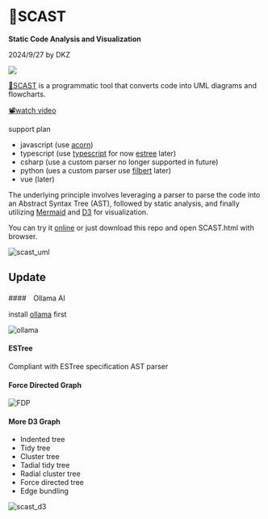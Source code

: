 # 🔱SCAST

**Static Code Analysis and Visualization**

2024/9/27 by DKZ

![](https://davidkingzyb.github.io/blogmd/blogImg/scastbanner.png)

[🔱SCAST](https://davidkingzyb.github.io/scast/SCAST.html) is a programmatic tool that converts code into UML diagrams and flowcharts.

[📽️watch video](https://youtu.be/KYbGcD38gqM)

support plan
- javascript (use [acorn](https://github.com/acornjs/acorn))
- typescript (use [typescript](https://www.typescriptlang.org/) for now [estree](https://typescript-eslint.io/) later)
- csharp (use a custom parser no longer supported in future)
- python (ues a custom parser use [filbert](https://github.com/differentmatt/filbert) later)
- vue (later)

The underlying principle involves leveraging a parser to parse the code into an Abstract Syntax Tree (AST), followed by static analysis, and finally utilizing [Mermaid](https://github.com/mermaid-js/mermaid-live-editor) and [D3](https://github.com/d3/d3) for visualization.

You can try it [online](https://davidkingzyb.github.io/scast/SCAST.html) or just download this repo and open SCAST.html with browser.

![scast_uml](https://github.com/user-attachments/assets/0185738e-0815-4c92-8770-e9ff2b0da1d5)

## Update

####　Ollama AI

install [ollama](https://ollama.com/) first

![ollama](https://github.com/user-attachments/assets/afe8f504-17f7-4897-9990-4baa4f66213d)

#### ESTree 

Compliant with ESTree specification AST parser

#### Force Directed Graph

![FDP](https://github.com/user-attachments/assets/6a34b405-492e-4966-a075-fce60330bccf)

#### More D3 Graph

- Indented tree
- Tidy tree
- Cluster tree
- Tadial tidy tree
- Radial cluster tree
- Force directed tree
- Edge bundling

![scast_d3](https://github.com/user-attachments/assets/11c4e11f-05e6-48b0-a3ee-c1e5f6a0816d)


